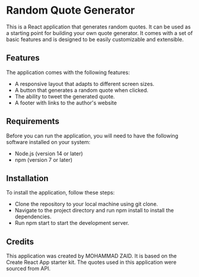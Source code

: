 # Random Quote Generator
This is a React application that generates random quotes. It can be used as a starting point for building your own quote generator. It comes with a set of basic features and is designed to be easily customizable and extensible.

## Features

The application comes with the following features:

* A responsive layout that adapts to different screen sizes.
* A button that generates a random quote when clicked.
* The ability to tweet the generated quote.
* A footer with links to the author's website
## Requirements

Before you can run the application, you will need to have the following software installed on your system:

* Node.js (version 14 or later)
* npm (version 7 or later)
## Installation

To install the application, follow these steps:

* Clone the repository to your local machine using git clone.
* Navigate to the project directory and run npm install to install the dependencies.
* Run npm start to start the development server.
## Credits

This application was created by MOHAMMAD ZAID. It is based on the Create React App starter kit. The quotes used in this application were sourced from API.
